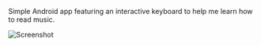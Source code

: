 Simple Android app featuring an interactive keyboard to help me learn how to read music.

![Screenshot](screenshots/v1.jpg?raw=true "V1.0")
